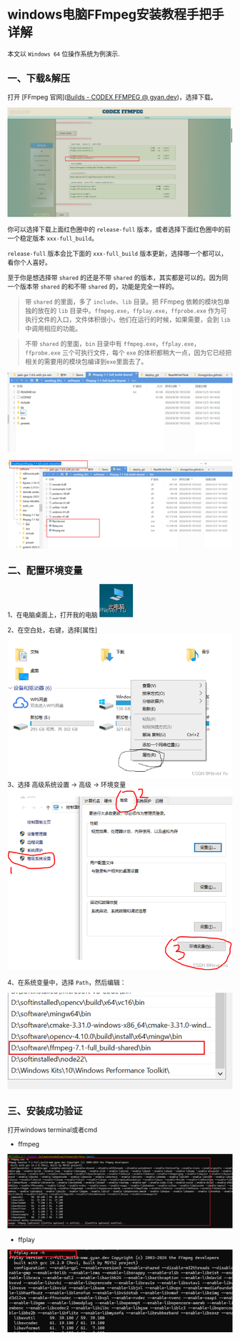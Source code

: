 # windows电脑FFmpeg安装教程手把手详解

本文以 `Windows 64` 位操作系统为例演示.

## 一、下载&解压

打开 [FFmpeg 官网]([Builds - CODEX FFMPEG @ gyan.dev](https://www.gyan.dev/ffmpeg/builds/))，选择下载。

![image-20241226161917589](https://raw.githubusercontent.com/chongzicbo/images/main/picgo/image-20241226161917589.png)

你可以选择下载上面红色圈中的 `release-full` 版本，或者选择下面红色圈中的前一个稳定版本 `xxx-full_build`。

`release-full` 版本会比下面的 `xxx-full_build` 版本更新，选择哪一个都可以，看你个人喜好。

至于你是想选择带 `shared` 的还是不带 `shared` 的版本，其实都是可以的。因为同一个版本带 `shared` 的和不带 `shared` 的，功能是完全一样的。

> 带 `shared` 的里面，多了 `include`、`lib` 目录。把 FFmpeg 依赖的模块包单独的放在的 `lib` 目录中。`ffmpeg.exe`，`ffplay.exe`，`ffprobe.exe` 作为可执行文件的入口，文件体积很小，他们在运行的时候，如果需要，会到 `lib` 中调用相应的功能。

> 不带 `shared` 的里面，`bin` 目录中有 `ffmpeg.exe`，`ffplay.exe`，`ffprobe.exe` 三个可执行文件，每个 `exe` 的体积都稍大一点，因为它已经把相关的需要用的模块包编译到`exe`里面去了。

![image-20241226162005708](https://raw.githubusercontent.com/chongzicbo/images/main/picgo/image-20241226162005708.png)



![image-20241226162118231](https://raw.githubusercontent.com/chongzicbo/images/main/picgo/image-20241226162118231.png)

## 二、配置环境变量



1、在电脑桌面上，打开我的电脑
![在这里插入图片描述](https://raw.githubusercontent.com/chongzicbo/images/main/picgo/21ab46b8cdb18d51ff65bb89bfd94ff3.png)

2、在空白处，右键，选择[属性]
![在这里插入图片描述](https://raw.githubusercontent.com/chongzicbo/images/main/picgo/d8748cb2829b112b567c7bace215a2d0.png)
3、选择 高级系统设置 -> 高级 -> 环境变量
![在这里插入图片描述](https://raw.githubusercontent.com/chongzicbo/images/main/picgo/591cc61c254455abc09d96d467e25992.png)

4、在系统变量中，选择 `Path`，然后编辑：

![image-20241226162247589](https://raw.githubusercontent.com/chongzicbo/images/main/picgo/image-20241226162247589.png)

## 三、安装成功验证

打开windows terminal或者cmd

- ffmpeg

![image-20241226162436758](https://raw.githubusercontent.com/chongzicbo/images/main/picgo/image-20241226162436758.png)

- ffplay

![image-20241226162559847](https://raw.githubusercontent.com/chongzicbo/images/main/picgo/image-20241226162559847.png)